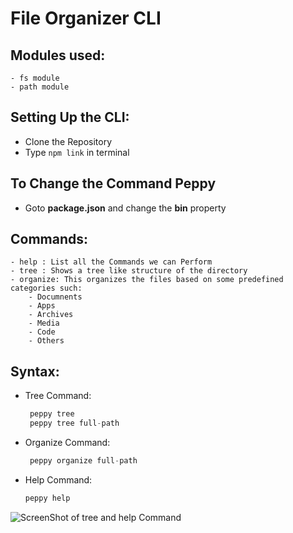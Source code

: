 # File Organizer CLI

## Modules used:
    - fs module
    - path module

## Setting Up the CLI:
- Clone the Repository
- Type ``` npm link ``` in terminal

## To Change the Command Peppy
- Goto <b>package.json</b> and change the <b>bin</b> property

## Commands:
    - help : List all the Commands we can Perform
    - tree : Shows a tree like structure of the directory
    - organize: This organizes the files based on some predefined categories such:
        - Documnents
        - Apps
        - Archives
        - Media
        - Code
        - Others

## Syntax:
- Tree Command: 
    ```js
     peppy tree 
     peppy tree full-path
     ```


- Organize Command:
    ```js
     peppy organize full-path
    ```


- Help Command:
    ```js
    peppy help
    ```

![ScreenShot of tree and help Command](https://user-images.githubusercontent.com/68276043/212461521-932ad7b0-2a6f-4e99-9772-901270ec6efb.png)

